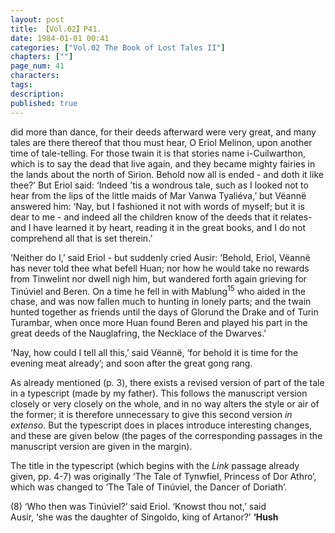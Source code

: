 ```yaml
---
layout: post
title: 【Vol.02】P41.
date: 1984-01-01 00:41
categories: ["Vol.02 The Book of Lost Tales II"]
chapters: [""]
page_num: 41
characters: 
tags: 
description: 
published: true
---
```


<p style="text-indent: 0;">
did more than dance, for their deeds afterward were very great, and many tales are there thereof that thou must hear, O Eriol Melinon, upon another time of tale-telling. For those twain it is that stories name i-Cuilwarthon, which is to say the dead that live again, and they became mighty fairies in the lands about the north of Sirion. Behold now all is ended - and doth it like thee?’ But Eriol said: ‘Indeed 'tis a wondrous tale, such as I looked not to hear from the lips of the little maids of Mar Vanwa Tyaliéva,’ but Vëannë answered him: ‘Nay, but I fashioned it not with words of myself; but it is dear to me - and indeed all the children know of the deeds that it relates- and I have learned it by heart, reading it in the great books, and I do not comprehend all that is set therein.’
</p>

‘Neither do I,’ said Eriol - but suddenly cried Ausir: ‘Behold, Eriol, Vëannë has never told thee what befell Huan; nor how he would take no rewards from Tinwelint nor dwell nigh him, but wandered forth again grieving for Tinúviel and Beren. On a time he fell in with Mablung<SUP>15</SUP> who aided in the chase, and was now fallen much to hunting in lonely parts; and the twain hunted together as friends until the days of Glorund the Drake and of Turin Turambar, when once more Huan found Beren and played his part in the great deeds of the Nauglafring, the Necklace of the Dwarves.’

‘Nay, how could I tell all this,’ said Vëannë, ‘for behold it is time for the evening meat already’; and soon after the great gong rang.

As already mentioned (p. 3), there exists a revised version of part of the tale in a typescript (made by my father). This follows the manuscript version closely or very closely on the whole, and in no way alters the style or air of the former; it is therefore unnecessary to give this second version <I>in extenso</I>. But the typescript does in places introduce interesting changes, and these are given below (the pages of the corresponding passages in the manuscript version are given in the margin).

The title in the typescript (which begins with the <I>Link</I> passage already given, pp. 4-7) was originally ‘The Tale of Tynwfiel, Princess of Dor Athro’, which was changed to ‘The Tale of Tinúviel, the Dancer of Doriath’.

(8)      ‘Who then was Tinúviel?’ said Eriol. ‘Knowst thou not,’ said<BR>Ausir, ‘she was the daughter of Singoldo, king of Artanor?’ <B>‘Hush</B>

